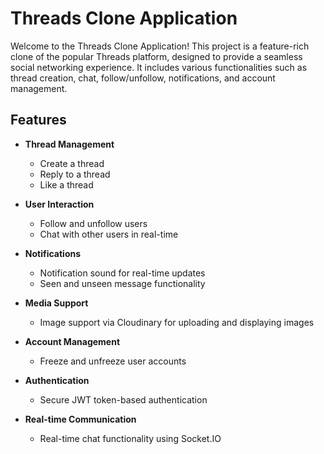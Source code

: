 # Threads Clone Application

Welcome to the Threads Clone Application! This project is a feature-rich clone of the popular Threads platform, designed to provide a seamless social networking experience. It includes various functionalities such as thread creation, chat, follow/unfollow, notifications, and account management.

## Features

- **Thread Management**
  - Create a thread
  - Reply to a thread
  - Like a thread

- **User Interaction**
  - Follow and unfollow users
  - Chat with other users in real-time

- **Notifications**
  - Notification sound for real-time updates
  - Seen and unseen message functionality

- **Media Support**
  - Image support via Cloudinary for uploading and displaying images

- **Account Management**
  - Freeze and unfreeze user accounts

- **Authentication**
  - Secure JWT token-based authentication

- **Real-time Communication**
  - Real-time chat functionality using Socket.IO

